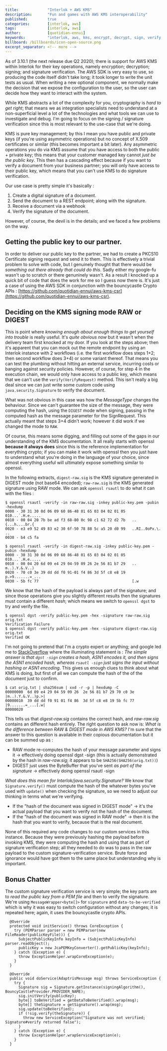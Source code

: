```yaml
---
title:             "Interlok + AWS KMS"
description:       "Fun and games with AWS KMS interoperability"
published:         true
categories:        [interlok, aws]
tags:              [interlok, aws]
author:            [quotidian-ennui]
keywords:          "interlok, aws, kms, encrypt, decrypt, sign, verify, public key, private key, cryptography, bouncy castle"
billboard: /billboards/icon-open-source.png
excerpt_separator: <!-- more -->
---
```


As of 3.10.1 (the next release due Q2 2020); there is support for AWS KMS within Interlok for their key operations, namely encryption; decryption; signing; and signature verification. The AWS SDK is very easy to use, so producing the code itself didn't take long; it took longer to write the unit tests as usual. When writing a new optional component, we normally make the decision that we expose the configuration to the user, so the user can decide how they want to interact with the system.

<!-- more -->

While KMS abstracts a lot of the complexity for you, cryptography is _hard to get right_; that means we as integration specialists need to understand at a non-superficial level a lot of the technologies and what tools we can use to investigate and debug. I'm going to focus on the signing / signature verification since this is most relevant to the use-case that we're doing.

KMS is pure key management; by this I mean you have public and private keys (if you're using asymmetric operations) but no concept of X.509 certificates or similar (this becomes important a bit later). Any asymmetric operations you do via KMS assume that you have access to both the public + private key; this means that your customer managed key cannot _just be the public key_. This then has a cascading effect because if you want to verify a document from your business partner; you will only have access to their public key, which means that you can't use KMS to do signature verification.

Our use case is pretty simple it's basically :

1. Create a digital signature of a document.
1. Send the document to a REST endpoint; along with the signature.
1. Receive a document via a webhook
1. Verify the signature of the document.


However, of course, the devil is in the details; and we faced a few problems on the way.

## Getting the public key to our partner.

In order to deliver our public key to the partner, we had to create a PKCS10 Certificate signing request and send it to them. This is effectively a trivial problem to solve with code, but I genuinely thought that there would be *something out there already that could do this*. Sadly either my google-fu wasn't up to scratch or there genuninely wasn't. As a result I knocked up a quick bit of code that does the work for me so I guess now there is. It's just a case of using the AWS SDK in conjunction with the bouncycastle Crypto APIs : [https://github.com/quotidian-ennui/aws-kms-csr](https://github.com/quotidian-ennui/aws-kms-csr).

## Deciding on the KMS signing mode RAW or DIGEST

This is point where _knowing enough about enough things to get yourself into trouble_ is really useful. It's _quite obvious now_ but it wasn't when the delivery team first knocked at my door. If you look at the steps above; then it's apparent that you can mock out the remote endpoint by using an Interlok instance with 2 workflows (i.e. the first workflow does steps 1+2; then second workflow does 3+4) or some variant thereof. That means you can test the plumbing without hitting an external service, incurring costs or banging against security policies. However, of course, for step 4 in the execution chain, we would only have access to a public key, which means that we can't use the `verify(VerifyRequest)` method. This isn't really a big deal since we can just write some custom code using `java.security.Signature` to verify the document.

What was not obvious in this case was how the _MessageType_ changes the behaviour. Since we can't guarantee the size of the message, they were computing the hash, using the `DIGEST` mode when signing, passing in the computed hash as the message parameter for the SignRequest. This actually meant that steps 3+4 didn't work; however it did work if we changed the mode to `RAW`.

Of course, this means some digging, and filling out some of the gaps in our understanding of the KMS documentation. It all really starts with openssl **because it always does** since this is the reference implementation for everything crypto; if you can make it work with openssl then you just have to understand what you're doing in the language of your choice, since almost everything useful will ultimately expose something similar to openssl.

In the following extracts, `digest-raw.sig` is the KMS signature generated in DIGEST mode (not base64 encoded); `raw-raw.sig` is the KMS generated signature using RAW mode. We can ask `openssl rsautl` to do what it can with the files :

```console
$ openssl rsautl -verify -in raw-raw.sig -inkey public-key.pem -pubin -hexdump
0000 - 30 31 30 0d 06 09 60 86-48 01 65 03 04 02 01 05   010...`.H.e.....
0010 - 00 04 20 7b be ad f3 68-80 0c 98 c1 62 72 d2 7b   .. {...h....br.{
0020 - e3 e9 52 49 83 e2 30 6f-50 78 88 5c a5 20 d0 99   ..RI..0oPx.\. ..
0030 - b4 c5 fa
```

```console
$ openssl rsautl -verify -in digest-raw.sig -inkey public-key.pem -pubin -hexdump
0000 - 30 31 30 0d 06 09 60 86-48 01 65 03 04 02 01 05   010...`.H.e.....
0010 - 00 04 20 6d 09 e4 29 04-59 09 26 2e 56 81 b7 29   .. m..).Y.&.V..)
0020 - 70 c0 3e 39 dd dd f0 91-01 f4 86 3d 5f c8 e8 19   p.>9.......=_...
0030 - 5b fc 77                                          [.w
```

We know that the hash of the payload is always part of the signature; and since those operations give you slightly different results then the signatures must contain a different *hash*; which means we switch to `openssl dgst` to try and verify the file.

```console
$ openssl dgst -verify public-key.pem -hex -signature raw-raw.sig orig.txt
Verification Failure
$ openssl dgst -verify public-key.pem -hex -signature digest-raw.sig orig.txt
Verified OK
```

I'm not going to pretend that I'm a crypto expert or anything; and google led me to [StackOverflow](https://stackoverflow.com/questions/9951559/difference-between-openssl-rsautl-and-dgst) where the illuminating statement is : _The simple answer is that `dgst -sign` creates a hash, ASN1 encodes it, and then signs the ASN1 encoded hash, whereas `rsautl -sign` just signs the input without hashing or ASN1 encoding_. This gives us enough clues to think about what KMS is doing, but first of all we can compute the hash of the of the document just to confirm.

```console
$ cat orig.txt | sha256sum | xxd -r -p | hexdump -C
00000000  6d 09 e4 29 04 59 09 26  2e 56 81 b7 29 70 c0 3e  |m..).Y.&.V..)p.>|
00000010  39 dd dd f0 91 01 f4 86  3d 5f c8 e8 19 5b fc 77  |9.......=_...[.w|
00000020
```

This tells us that _digest-raw.sig_ contains the correct hash, and _raw-raw.sig_ contains an different hash entirely. The right question to ask now is: _What is the difference between RAW & DIGEST mode in AWS KMS?_ I'm sure that the answer to this question is available in their copious documentation but it can be summed up as :

* RAW mode re-computes the hash of your message parameter and signs it -> effectively doing openssl dgst -sign (this is actually demonstrated by the hash in _raw-raw.sig_; it appears to be `SHA256(SHA256(orig.txt))`)
* DIGEST just uses the ByteBuffer that you've sent *as part of the signature* -> effectively doing openssl rsautl -sign

_What does this mean for Interlok/java.security.Signature?_ We know that `Signature.verify()` must compute the hash of the whatever bytes you've used with `update()` when checking the signature, so we need to adjust our thinking in terms what we're verifying.

* If the "hash of the document was signed in DIGEST mode" -> it's the actual payload that you want to verify not the hash of the document.
* If the "hash of the document was signed in RAW mode" -> then it is the hash that you want to verify, because that is the real document.

None of this required any code changes to our custom services in this instance. Because they were previously hashing the payload before invoking KMS, they were computing the hash and using that as part of signature verification step; all they needed to do was to pass in the raw payload to the custom signature-verification service. Brute force and ignorance would have got them to the same place but understanding why is important.


## Bonus Chatter

The custom signature verification service is very simple; the key parts are to *read the public key from a PEM file* and then to verify the signature. We're using `MessageWrapper<byte[]>` for `signature` and `data-to-be-verified` which is why it was easy to switch configuration without any changes; it is repeated here; again, it uses the bouncycastle crypto APIs.

```
  @Override
  protected void initService() throws CoreException {
    try (PEMParser parser = new PEMParser(new FileReader(publicKeyFile))) {
      SubjectPublicKeyInfo keyInfo = (SubjectPublicKeyInfo) parser.readObject();
      publicKey = new JcaPEMKeyConverter().getPublicKey(keyInfo);
    } catch (Exception e) {
      throw ExceptionHelper.wrapCoreException(e);
    }
  }

  @Override
  public void doService(AdaptrisMessage msg) throws ServiceException {
    try {
      Signature sig = Signature.getInstance(signingAlgorithm(), BouncyCastleProvider.PROVIDER_NAME);
      sig.initVerify(publicKey);
      byte[] toBeVerified = getDataToBeVerified().wrap(msg);
      byte[] theSignature = getSignature().wrap(msg);
      sig.update(toBeVerified);
      if (!sig.verify(theSignature)) {
        throw new ServiceException("Signature was not verified; Signature#verify returned false");
      }
    } catch (Exception e) {
      throw ExceptionHelper.wrapServiceException(e);
    }
  }
```
